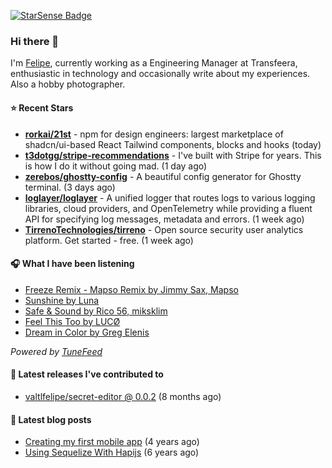 <a href="https://starsense.app/developer-types" target="_blank"><img src="https://starsense.app/api/badge/?user=valtlfelipe" alt="StarSense Badge"></a>

### Hi there 👋

I'm [Felipe](https://felipevm.com), currently working as a Engineering Manager at Transfeera, enthusiastic in technology and occasionally write about my experiences. Also a hobby photographer.

#### ⭐ Recent Stars
- **[rorkai/21st](https://github.com/rorkai/21st)** - npm for design engineers: largest marketplace of shadcn/ui-based React Tailwind components, blocks and hooks (today)
- **[t3dotgg/stripe-recommendations](https://github.com/t3dotgg/stripe-recommendations)** - I&#39;ve built with Stripe for years. This is how I do it without going mad. (1 day ago)
- **[zerebos/ghostty-config](https://github.com/zerebos/ghostty-config)** - A beautiful config generator for Ghostty terminal. (3 days ago)
- **[loglayer/loglayer](https://github.com/loglayer/loglayer)** - A unified logger that routes logs to various logging libraries, cloud providers, and OpenTelemetry while providing a fluent API for specifying log messages, metadata and errors. (1 week ago)
- **[TirrenoTechnologies/tirreno](https://github.com/TirrenoTechnologies/tirreno)** - Open source security user analytics platform. Get started - free. (1 week ago)

#### 🎧 What I have been listening
- [Freeze Remix - Mapso Remix by Jimmy Sax, Mapso](https://open.spotify.com/track/3EKjJFB5frZvTnml08DNRa)
- [Sunshine by Luna](https://open.spotify.com/track/5Yqbxwf9d77arYvZjYE78O)
- [Safe &amp; Sound by Rico 56, miksklim](https://open.spotify.com/track/2KtKSknuf5TzlSND14u6wW)
- [Feel This Too by LUCØ](https://open.spotify.com/track/4FJr3Il9uh42V0C1COCQb7)
- [Dream in Color by Greg Elenis](https://open.spotify.com/track/7sgjmvjSVVCfTlfYa4H6oG)

_Powered by [TuneFeed](https://tunefeed.app?ref=valtlfelipe-gh-profile)_ 

#### 🚀 Latest releases I've contributed to


- [valtlfelipe/secret-editor @ 0.0.2](https://github.com/valtlfelipe/secret-editor/releases/tag/0.0.2) (8 months ago)

#### 📄 Latest blog posts
- [Creating my first mobile app](https://felipevm.com/posts/creating-my-first-mobile-app/) (4 years ago)
- [Using Sequelize With Hapijs](https://felipevm.com/posts/using-sequelize-with-hapijs/) (6 years ago)
